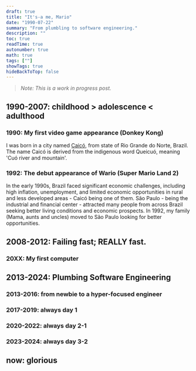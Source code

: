 ```yaml
---
draft: true
title: "It's-a me, Mario"
date: "1990-07-22"
summary: "From plumbling to software engineering."
description: ""
toc: true
readTime: true
autonumber: true
math: true
tags: [""]
showTags: true
hideBackToTop: false
---
```


> *Note: This is a work in progress post.*

## 1990-2007: childhood > adolescence < adulthood
### 1990: My first video game appearance (Donkey Kong)
I was born in a city named [Caicó](https://en.wikipedia.org/wiki/Caic%C3%B3), from state of Rio Grande do Norte, Brazil. The name Caicó is derived from the indigenous word Queicuó, meaning 'Cuó river and mountain'.

### 1992: The debut appearance of Wario (Super Mario Land 2)
In the early 1990s, Brazil faced significant economic challenges, including high inflation, unemployment, and limited economic opportunities in rural and less developed areas - Caicó being one of them. São Paulo - being the industrial and financial center - attracted many people from across Brazil seeking better living conditions and economic prospects. In 1992, my family (Mama, aunts and uncles) moved to São Paulo looking for better opportunities.

## 2008-2012: Failing fast; REALLY fast.
### 20XX: My first computer
## 2013-2024: Plumbing Software Engineering
### 2013-2016: from newbie to a hyper-focused engineer
### 2017-2019: always day 1
### 2020-2022: always day 2-1
### 2023-2024: always day 3-2
## now: glorious
